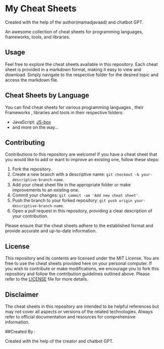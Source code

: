 # My Cheat Sheets
Created with the help of the author(mamadjavaad) and chatbot GPT.

An awesome collection of cheat sheets for programming languages, frameworks, tools, and libraries.


## Usage

Feel free to explore the cheat sheets available in this repository. Each cheat sheet is provided in a markdown format, making it easy to view and download. Simply navigate to the respective folder for the desired topic and access the markdown file.

## Cheat Sheets by Language

You can find cheat sheets for various programming languages , their  Frameworks , libraries and tools  in their respective folders:

- JavaScript: [JS-box](./JS-box)
- and more on the way...

## Contributing

Contributions to this repository are welcome! If you have a cheat sheet that you would like to add or want to improve an existing one, follow these steps:

1. Fork the repository.
2. Create a new branch with a descriptive name: `git checkout -b your-descriptive-branch-name`.
3. Add your cheat sheet file in the appropriate folder or make improvements to an existing one.
4. Commit your changes: `git commit -am 'Add new cheat sheet'`.
5. Push the branch to your forked repository: `git push origin your-descriptive-branch-name`.
6. Open a pull request in this repository, providing a clear description of your contribution.

Please ensure that the cheat sheets adhere to the established format and provide accurate and up-to-date information.

## License

This repository and its contents are licensed under the MIT License. You are free to use the cheat sheets provided here on your personal computer. If you wish to contribute or make modifications, we encourage you to fork this repository and follow the contribution guidelines outlined above. Please refer to the [LICENSE](LICENSE) file for more details.

## Disclaimer

The cheat sheets in this repository are intended to be helpful references but may not cover all aspects or versions of the related technologies. Always refer to official documentation and resources for comprehensive information.

##Created By :

Created with the help of the creator and chatbot GPT.

